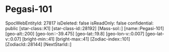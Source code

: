 ﻿---
location: [19.8,-39.475,200]
type: Station
tags:
- astro/Star

---

# Pegasi-101

SpocWebEntityId: 27817
isDeleted: false
isReadOnly: false
confidential: public
[star-class::K1]
[star-class-id::28192]
[Mass-sol::]
[name::Pegasi-101]
[geo-alt::200]
[geo-lon::-39.475]
[geo-lat::19.8]
[geo-lon-v::0.007]
[geo-lat-v::0.07]
[bright-min::41]
[bright-max::41]
[Zodiac-index::101]
[ZodiacId::28144]
[NextStarId::]

